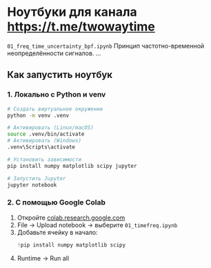 # Ноутбуки для канала https://t.me/twowaytime

```01_freq_time_uncertainty_bpf.ipynb``` Принцип частотно-временной неопределённости сигналов.
...

## Как запустить ноутбук

### 1. Локально с Python и venv

```bash
# Создать виртуальное окружение
python -m venv .venv

# Активировать (Linux/macOS)
source .venv/bin/activate
# Активировать (Windows)
.venv\Scripts\activate

# Установить зависимости
pip install numpy matplotlib scipy jupyter

# Запустить Jupyter
jupyter notebook
```

### 2. С помощью Google Colab

1. Откройте [colab.research.google.com](https://colab.research.google.com)
2. File → Upload notebook → выберите `01_timefreq.ipynb`
3. Добавьте ячейку в начало:
   ```python
   !pip install numpy matplotlib scipy
   ```
4. Runtime → Run all